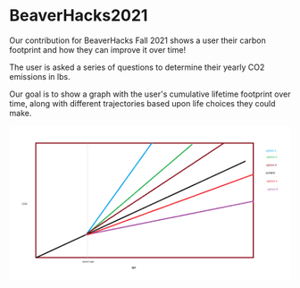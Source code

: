 <h1>BeaverHacks2021</h1>
<p>Our contribution for BeaverHacks Fall 2021 shows a user their carbon footprint and how they can improve it over time! </p>
<p>The user is asked a series of questions to determine their yearly CO2 emissions in lbs.</p>
<p>Our goal is to show a graph with the user's cumulative lifetime footprint over time, along with different trajectories based upon life choices they could make.</p>
<img src="imgs/GraphVision.png">